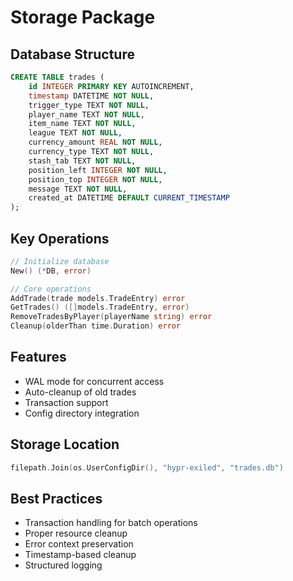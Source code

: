 # Storage Package

## Database Structure

```sql
CREATE TABLE trades (
    id INTEGER PRIMARY KEY AUTOINCREMENT,
    timestamp DATETIME NOT NULL,
    trigger_type TEXT NOT NULL,
    player_name TEXT NOT NULL,
    item_name TEXT NOT NULL,
    league TEXT NOT NULL,
    currency_amount REAL NOT NULL,
    currency_type TEXT NOT NULL,
    stash_tab TEXT NOT NULL,
    position_left INTEGER NOT NULL,
    position_top INTEGER NOT NULL,
    message TEXT NOT NULL,
    created_at DATETIME DEFAULT CURRENT_TIMESTAMP
);
```

## Key Operations

```go
// Initialize database
New() (*DB, error)

// Core operations
AddTrade(trade models.TradeEntry) error
GetTrades() ([]models.TradeEntry, error)
RemoveTradesByPlayer(playerName string) error
Cleanup(olderThan time.Duration) error
```

## Features

- WAL mode for concurrent access
- Auto-cleanup of old trades
- Transaction support
- Config directory integration

## Storage Location
```go
filepath.Join(os.UserConfigDir(), "hypr-exiled", "trades.db")
```

## Best Practices

- Transaction handling for batch operations
- Proper resource cleanup
- Error context preservation
- Timestamp-based cleanup
- Structured logging
